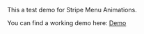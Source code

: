This a test demo for Stripe Menu Animations.

You can find a working demo here: [Demo](http://luisdv93.github.io/stripe-menu-animation)
